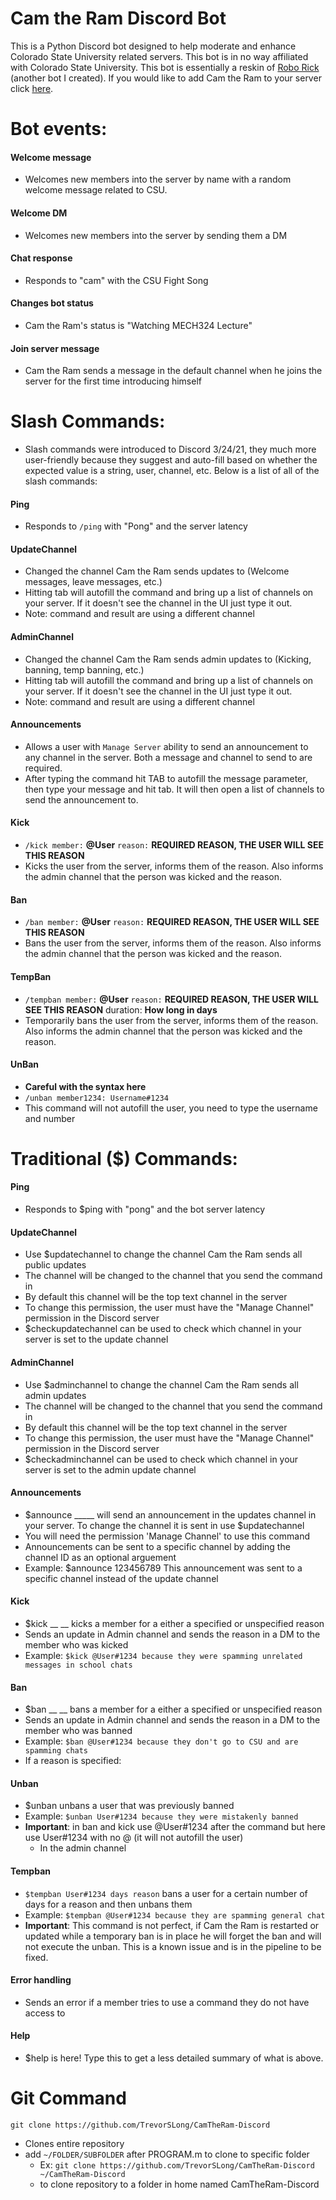 # Cam the Ram Discord Bot
This is a Python Discord bot designed to help moderate and enhance Colorado State University related servers. This bot is in no way affiliated with Colorado State University. This bot is essentially a reskin of [Robo Rick](https://github.com/TrevorSLong/Robo-Rick) (another bot I created). If you would like to add Cam the Ram to your server click [here](https://discord.com/api/oauth2/authorize?client_id=876863853940592661&permissions=8&scope=applications.commands%20bot).

# Bot events:
#### Welcome message
   * Welcomes new members into the server by name with a random welcome message related to CSU.     <br />
#### Welcome DM
   * Welcomes new members into the server by sending them a DM     <br />
#### Chat response
   * Responds to "cam" with the CSU Fight Song     <br />
#### Changes bot status
   * Cam the Ram's status is "Watching MECH324 Lecture"     <br />
#### Join server message
   * Cam the Ram sends a message in the default channel when he joins the server for the first time introducing himself     <br />
# Slash Commands:
   * Slash commands were introduced to Discord 3/24/21, they much more user-friendly because they suggest and auto-fill based on whether the expected value is a string, user, channel, etc. Below is a list of all of the slash commands:
#### Ping
   * Responds to `/ping` with "Pong" and the server latency
#### UpdateChannel
   * Changed the channel Cam the Ram sends updates to (Welcome messages, leave messages, etc.)
   * Hitting tab will autofill the command and bring up a list of channels on your server. If it doesn't see the channel in the UI just type it out.
   * Note: command and result are using a different channel
#### AdminChannel
   * Changed the channel Cam the Ram sends admin updates to (Kicking, banning, temp banning, etc.)
   * Hitting tab will autofill the command and bring up a list of channels on your server. If it doesn't see the channel in the UI just type it out.
   * Note: command and result are using a different channel
#### Announcements
   * Allows a user with `Manage Server` ability to send an announcement to any channel in the server. Both a message and channel to send to are required.
   * After typing the command hit TAB to autofill the message parameter, then type your message and hit tab. It will then open a list of channels to send the announcement to.
#### Kick
   * `/kick member:` **@User** `reason:` **REQUIRED REASON, THE USER WILL SEE THIS REASON**
   * Kicks the user from the server, informs them of the reason. Also informs the admin channel that the person was kicked and the reason.
#### Ban
   * `/ban member:` **@User** `reason:` **REQUIRED REASON, THE USER WILL SEE THIS REASON**
   * Bans the user from the server, informs them of the reason. Also informs the admin channel that the person was kicked and the reason.
#### TempBan
   * `/tempban member:` **@User** `reason:` **REQUIRED REASON, THE USER WILL SEE THIS REASON** duration: **How long in days**
   * Temporarily bans the user from the server, informs them of the reason. Also informs the admin channel that the person was kicked and the reason.
#### UnBan
   * **Careful with the syntax here**
   * `/unban member1234: Username#1234`
   * This command will not autofill the user, you need to type the username and number
# Traditional ($) Commands:
#### Ping
   * Responds to $ping with "pong" and the bot server latency     <br />
#### UpdateChannel
   * Use $updatechannel to change the channel Cam the Ram sends all public updates
   * The channel will be changed to the channel that you send the command in
   * By default this channel will be the top text channel in the server
   * To change this permission, the user must have the "Manage Channel" permission in the Discord server     <br />
   * $checkupdatechannel can be used to check which channel in your server is set to the update channel     <br />
#### AdminChannel
   * Use $adminchannel to change the channel Cam the Ram sends all admin updates
   * The channel will be changed to the channel that you send the command in
   * By default this channel will be the top text channel in the server
   * To change this permission, the user must have the "Manage Channel" permission in the Discord server     <br />
   * $checkadminchannel can be used to check which channel in your server is set to the admin update channel     <br />
#### Announcements
   * $announce _____ will send an announcement in the updates channel in your server. To change the channel it is sent in use $updatechannel    
   * You will need the permission 'Manage Channel' to use this command
   * Announcements can be sent to a specific channel by adding the channel ID as an optional arguement
   * Example: $announce 123456789 This announcement was sent to a specific channel instead of the update channel     <br />
#### Kick
   * $kick __ __ kicks a member for a either a specified or unspecified reason
   * Sends an update in Admin channel and sends the reason in a DM to the member who was kicked
   * Example: `$kick @User#1234 because they were spamming unrelated messages in school chats ` 
#### Ban
   * $ban __ __ bans a member for a either a specified or unspecified reason
   * Sends an update in Admin channel and sends the reason in a DM to the member who was banned
   * Example: `$ban @User#1234 because they don't go to CSU and are spamming chats` 
   * If a reason is specified:
#### Unban
   * $unban unbans a user that was previously banned
   * Example: `$unban User#1234 because they were mistakenly banned` 
   * **Important**: in ban and kick use @User#1234 after the command but here use User#1234 with no @ (it will not autofill the user)
      * In the admin channel     <br />
#### Tempban
   * `$tempban User#1234 days reason` bans a user for a certain number of days for a reason and then unbans them
   * Example: `$tempban @User#1234 because they are spamming general chat` 
   * **Important**: This command is not perfect, if Cam the Ram is restarted or updated while a temporary ban is in place he will forget the ban and will not execute the unban. This is a known issue and is in the pipeline to be fixed.

#### Error handling
   * Sends an error if a member tries to use a command they do not have access to       <br />  
#### Help
   * $help is here! Type this to get a less detailed summary of what is above.       <br /> 

# Git Command
`git clone https://github.com/TrevorSLong/CamTheRam-Discord`
*  Clones entire repository
*  add `~/FOLDER/SUBFOLDER` after PROGRAM.m to clone to specific folder
   * Ex: `git clone https://github.com/TrevorSLong/CamTheRam-Discord ~/CamTheRam-Discord`
   * to clone repository to a folder in home named CamTheRam-Discord
